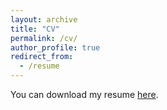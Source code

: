 ```yaml
---
layout: archive
title: "CV"
permalink: /cv/
author_profile: true
redirect_from:
  - /resume
---
```



You can download my resume [here](files\resume.pdf). 
 <br>

 <object data="{{ site.url }}/files/resume.pdf" width="1000" height="1000" type='application/pdf'/>